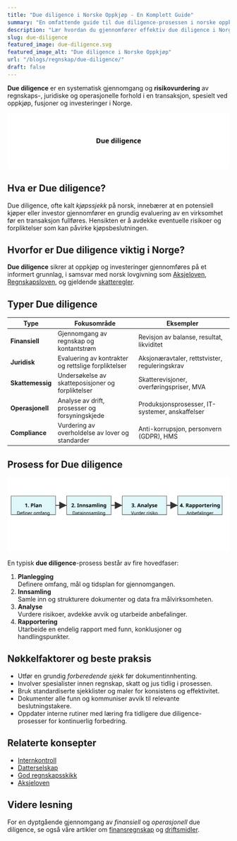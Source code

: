 ```yaml
---
title: "Due diligence i Norske Oppkjøp - En Komplett Guide"
summary: "En omfattende guide til due diligence-prosessen i norske oppkjøp, inkludert definisjon, typer, steg-for-steg prosess og beste praksis for risikostyring."
description: "Lær hvordan du gjennomfører effektiv due diligence i Norge ved oppkjøp og investeringer for å identifisere og håndtere risiko innen regnskap, skatt og juridiske forhold."
slug: due-diligence
featured_image: due-diligence.svg
featured_image_alt: "Due diligence i Norske Oppkjøp"
url: "/blogs/regnskap/due-diligence/"
draft: false
---
```


**Due diligence** er en systematisk gjennomgang og **risikovurdering** av regnskaps-, juridiske og operasjonelle forhold i en transaksjon, spesielt ved oppkjøp, fusjoner og investeringer i Norge.

![Due diligence](due-diligence.svg)

## Hva er Due diligence?

Due diligence, ofte kalt *kjøpssjekk* på norsk, innebærer at en potensiell kjøper eller investor gjennomfører en grundig evaluering av en virksomhet før en transaksjon fullføres. Hensikten er å avdekke eventuelle risikoer og forpliktelser som kan påvirke kjøpsbeslutningen.

## Hvorfor er Due diligence viktig i Norge?

**Due diligence** sikrer at oppkjøp og investeringer gjennomføres på et informert grunnlag, i samsvar med norsk lovgivning som [Aksjeloven](/blogs/regnskap/hva-er-aksjeloven "Hva er Aksjeloven? Komplett Guide til Aksjeloven og Regnskapsregler"), [Regnskapsloven](/blogs/regnskap/hva-er-regnskap "Hva er Regnskapsloven? En Oversikt over Norsk Regnskapslovgivning"), og gjeldende [skatteregler](/blogs/regnskap/hva-er-skatt "Hva er Skatt? En Komplett Guide til Skatteregler i Norge").

## Typer Due diligence

| Type                  | Fokusområde                                   | Eksempler                         |
|-----------------------|-----------------------------------------------|-----------------------------------|
| **Finansiell**        | Gjennomgang av regnskap og kontantstrøm        | Revisjon av balanse, resultat, likviditet |
| **Juridisk**          | Evaluering av kontrakter og rettslige forpliktelser | Aksjonæravtaler, rettstvister, reguleringskrav |
| **Skattemessig**      | Undersøkelse av skatteposisjoner og forpliktelser | Skatterevisjoner, overføringspriser, MVA |
| **Operasjonell**      | Analyse av drift, prosesser og forsyningskjede  | Produksjonsprosesser, IT-systemer, anskaffelser |
| **Compliance**        | Vurdering av overholdelse av lover og standarder | Anti-korrupsjon, personvern (GDPR), HMS |

## Prosess for Due diligence

![Due diligence-prosess](due-diligence-prosess.svg)

En typisk **due diligence**-prosess består av fire hovedfaser:

1. **Planlegging**  
   Definere omfang, mål og tidsplan for gjennomgangen.
2. **Innsamling**  
   Samle inn og strukturere dokumenter og data fra målvirksomheten.
3. **Analyse**  
   Vurdere risikoer, avdekke avvik og utarbeide anbefalinger.
4. **Rapportering**  
   Utarbeide en endelig rapport med funn, konklusjoner og handlingspunkter.

## Nøkkelfaktorer og beste praksis

* Utfør en grundig *forberedende sjekk* før dokumentinnhenting.  
* Involver spesialister innen regnskap, skatt og jus tidlig i prosessen.  
* Bruk standardiserte sjekklister og maler for konsistens og effektivitet.  
* Dokumenter alle funn og kommuniser avvik til relevante beslutningstakere.  
* Oppdater interne rutiner med læring fra tidligere due diligence-prosesser for kontinuerlig forbedring.

## Relaterte konsepter

* [Internkontroll](/blogs/regnskap/hva-er-internkontroll "Hva er Internkontroll? En Komplett Guide til Internkontroll i Norge")  
* [Datterselskap](/blogs/regnskap/datterselskap "Datterselskap - Definisjon, Styrekontroll og Konsolidering")  
* [God regnskapsskikk](/blogs/regnskap/god-regnskapsskikk "God Regnskapsskikk - Prinsipper, Standarder og Beste Praksis i Norge")  
* [Aksjeloven](/blogs/regnskap/hva-er-aksjeloven "Hva er Aksjeloven? Komplett Guide til Aksjeloven og Regnskapsregler")

## Videre lesning

For en dyptgående gjennomgang av *finansiell* og *operasjonell* due diligence, se også våre artikler om [finansregnskap](/blogs/regnskap/hva-er-finansregnskap "Hva er Finansregnskap? En Komplett Guide til Ekstern Finansiell Rapportering") og [driftsmidler](/blogs/regnskap/hva-er-driftsmidler "Hva er Driftsmidler? En Komplett Guide til Varige Driftsmidler og Avskrivninger").

